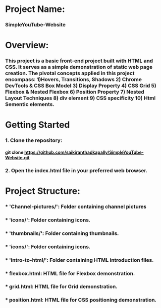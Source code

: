 # Project Name:
### SimpleYouTube-Website

# Overview:
### This project is a basic front-end project built with HTML and CSS. It serves as a simple demonstration of static web page creation. The pivotal concepts applied in this project encompass: 1)Hovers, Transitions, Shadows 2) Chrome DevTools & CSS Box Model 3) Display Property 4) CSS Grid 5) Flexbox & Nested Flexbox 6) Position Property 7) Nested Layout Techniques 8) div element 9) CSS specificity 10) Html Sementic elements. 
# Getting Started
### 1. Clone the repository:
####     git clone https://github.com/saikiranthadkapally/SimpleYouTube-Website.git
### 2. Open the index.html file in your preferred web browser.

# Project Structure:
### * 'Channel-pictures/': Folder containing channel pictures
### * 'icons/': Folder containing icons.
### * 'thumbnails/': Folder containing thumbnails.
### * 'icons/': Folder containing icons.
### * 'intro-to-html/': Folder containing HTML introduction files.
### * flexbox.html: HTML file for Flexbox demonstration.
### * grid.html: HTML file for Grid demonstration.
### * position.html: HTML file for CSS positioning demonstration.
